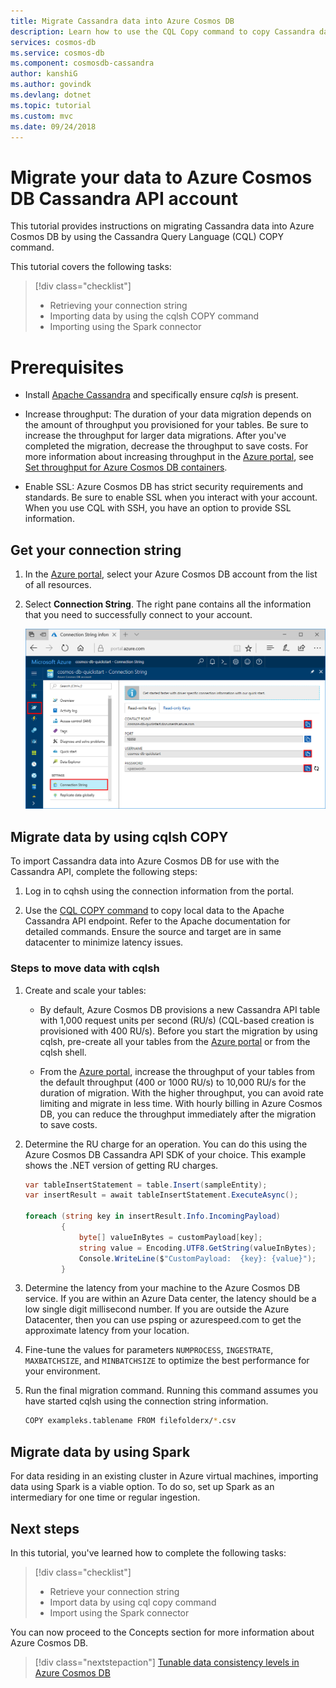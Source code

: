```yaml
---
title: Migrate Cassandra data into Azure Cosmos DB
description: Learn how to use the CQL Copy command to copy Cassandra data into Azure Cosmos DB.
services: cosmos-db
ms.service: cosmos-db
ms.component: cosmosdb-cassandra
author: kanshiG
ms.author: govindk
ms.devlang: dotnet
ms.topic: tutorial
ms.custom: mvc
ms.date: 09/24/2018
---
```

# Migrate your data to Azure Cosmos DB Cassandra API account

This tutorial provides instructions on migrating Cassandra data into Azure Cosmos DB by using the Cassandra Query Language (CQL) COPY command. 

This tutorial covers the following tasks:

> [!div class="checklist"]
> * Retrieving your connection string
> * Importing data by using the cqlsh COPY command
> * Importing using the Spark connector 

# Prerequisites

* Install [Apache Cassandra](http://cassandra.apache.org/download/) and specifically ensure *cqlsh* is present.  

* Increase throughput: The duration of your data migration depends on the amount of throughput you provisioned for your tables. Be sure to increase the throughput for larger data migrations. After you've completed the migration, decrease the throughput to save costs. For more information about increasing throughput in the [Azure portal](https://portal.azure.com), see [Set throughput for Azure Cosmos DB containers](set-throughput.md).  

* Enable SSL: Azure Cosmos DB has strict security requirements and standards. Be sure to enable SSL when you interact with your account. When you use CQL with SSH, you have an option to provide SSL information. 

## Get your connection string

1. In the [Azure portal](https://portal.azure.com), select your Azure Cosmos DB account from the list of all resources.

2. Select **Connection String**. The right pane contains all the information that you need to successfully connect to your account.

    ![Connection string page](./media/cassandra-import-data/keys.png)

## Migrate data by using cqlsh COPY

To import Cassandra data into Azure Cosmos DB for use with the Cassandra API, complete the following steps:

1. Log in to cqhsh using the connection information from the portal.

2. Use the [CQL COPY command](http://cassandra.apache.org/doc/latest/tools/cqlsh.html#cqlsh) to copy local data to the Apache Cassandra API endpoint. Refer to the Apache documentation for detailed commands. Ensure the source and target are in same datacenter to minimize latency issues.

### Steps to move data with cqlsh

1. Create and scale your tables:
    * By default, Azure Cosmos DB provisions a new Cassandra API table with 1,000 request units per second (RU/s) (CQL-based creation is provisioned with 400 RU/s). Before you start the migration by using cqlsh, pre-create all your tables from the [Azure portal](https://portal.azure.com) or from the cqlsh shell. 

    * From the [Azure portal](https://portal.azure.com), increase the throughput of your tables from the default throughput (400 or 1000 RU/s) to 10,000 RU/s for the duration of migration. With the higher throughput, you can avoid rate limiting and migrate in less time. With hourly billing in Azure Cosmos DB, you can reduce the throughput immediately after the migration to save costs.

2. Determine the RU charge for an operation. You can do this using the Azure Cosmos DB Cassandra API SDK of your choice. This example shows the .NET version of getting RU charges. 

    ```csharp
    var tableInsertStatement = table.Insert(sampleEntity);
    var insertResult = await tableInsertStatement.ExecuteAsync();

    foreach (string key in insertResult.Info.IncomingPayload)
            {
                byte[] valueInBytes = customPayload[key];
                string value = Encoding.UTF8.GetString(valueInBytes);
                Console.WriteLine($"CustomPayload:  {key}: {value}");
            }
 
    ``` 

3. Determine the latency from your machine to the Azure Cosmos DB service. If you are within an Azure Data center, the latency should be a low single digit millisecond number. If you are outside the Azure Datacenter, then you can use psping or azurespeed.com to get the approximate latency from your location.

4. Fine-tune the values for parameters `NUMPROCESS`, `INGESTRATE`, `MAXBATCHSIZE`, and `MINBATCHSIZE` to optimize the best performance for your environment.

5. Run the final migration command. Running this command assumes you have started cqlsh using the connection string information.

   ```bash
   COPY exampleks.tablename FROM filefolderx/*.csv 
   ```

## Migrate data by using Spark

For data residing in an existing cluster in Azure virtual machines, importing data using Spark is a viable option. To do so, set up Spark as an intermediary for one time or regular ingestion. 

## Next steps

In this tutorial, you've learned how to complete the following tasks:

> [!div class="checklist"]
> * Retrieve your connection string
> * Import data by using cql copy command
> * Import using the Spark connector 

You can now proceed to the Concepts section for more information about Azure Cosmos DB. 

> [!div class="nextstepaction"]
>[Tunable data consistency levels in Azure Cosmos DB](../cosmos-db/consistency-levels.md)

